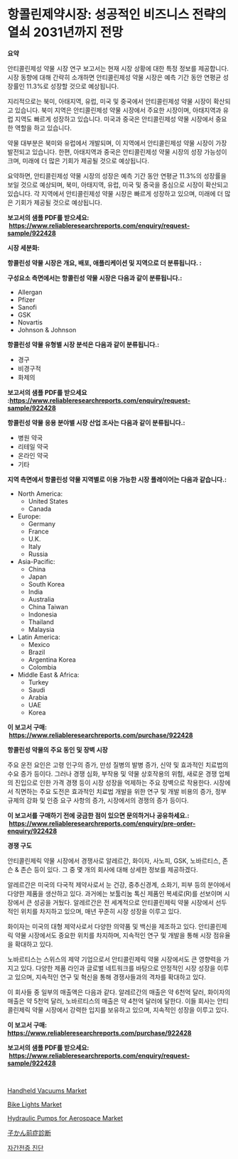 <p><h1>항콜린제약시장: 성공적인 비즈니스 전략의 열쇠 2031년까지 전망</h1></p><p><strong>요약</strong></p>
<p><p>안티콜린제성 약물 시장 연구 보고서는 현재 시장 상황에 대한 특정 정보를 제공합니다. 시장 동향에 대해 간략히 소개하면 안티콜린제성 약물 시장은 예측 기간 동안 연평균 성장률인 11.3%로 성장할 것으로 예상됩니다.</p><p>지리적으로는 북미, 아태지역, 유럽, 미국 및 중국에서 안티콜린제성 약물 시장이 확산되고 있습니다. 북미 지역은 안티콜린제성 약물 시장에서 주요한 시장이며, 아태지역과 유럽 지역도 빠르게 성장하고 있습니다. 미국과 중국은 안티콜린제성 약물 시장에서 중요한 역할을 하고 있습니다.</p><p>약물 대부분은 북미와 유럽에서 개발되며, 이 지역에서 안티콜린제성 약물 시장이 가장 발전되고 있습니다. 한편, 아태지역과 중국은 안티콜린제성 약물 시장의 성장 가능성이 크며, 미래에 더 많은 기회가 제공될 것으로 예상됩니다.</p><p>요약하면, 안티콜린제성 약물 시장의 성장은 예측 기간 동안 연평균 11.3%의 성장률을 보일 것으로 예상되며, 북미, 아태지역, 유럽, 미국 및 중국을 중심으로 시장이 확산되고 있습니다. 각 지역에서 안티콜린제성 약물 시장은 빠르게 성장하고 있으며, 미래에 더 많은 기회가 제공될 것으로 예상됩니다.</p></p>
<p><strong>보고서의 샘플 PDF를 받으세요: &nbsp;<a href="https://www.reliableresearchreports.com/enquiry/request-sample/922428">https://www.reliableresearchreports.com/enquiry/request-sample/922428</a></strong></p>
<p><strong>시장 세분화:</strong></p>
<p><strong> 항콜린성 약물 시장은 개요, 배포, 애플리케이션 및 지역으로 더 분류됩니다. :</strong></p>
<p><strong>구성요소 측면에서는 항콜린성 약물 시장은 다음과 같이 분류됩니다.:</strong></p>
<p><ul><li>Allergan</li><li>Pfizer</li><li>Sanofi</li><li>GSK</li><li>Novartis</li><li>Johnson & Johnson</li></ul></p>
<p><strong> 항콜린성 약물 유형별 시장 분석은 다음과 같이 분류됩니다.:</strong></p>
<p><ul><li>경구</li><li>비경구적</li><li>화제의</li></ul></p>
<p><strong>보고서의 샘플 PDF를 받으세요 :<a href="https://www.reliableresearchreports.com/enquiry/request-sample/922428">https://www.reliableresearchreports.com/enquiry/request-sample/922428</a></strong></p>
<p><strong> 항콜린성 약물 응용 분야별 시장 산업 조사는 다음과 같이 분류됩니다.:</strong></p>
<p><ul><li>병원 약국</li><li>리테일 약국</li><li>온라인 약국</li><li>기타</li></ul></p>
<p><strong>지역 측면에서 항콜린성 약물 지역별로 이용 가능한 시장 플레이어는 다음과 같습니다.:</strong></p>
<p><ul>
    <li>
        North America:
        <ul>
            <li>United States</li>
            <li>Canada</li>
        </ul>
    </li>
    <li>
        Europe:
        <ul>
            <li>Germany</li>
            <li>France</li>
            <li>U.K.</li>
            <li>Italy</li>
            <li>Russia</li>
        </ul>
    </li>
    <li>
        Asia-Pacific:
        <ul>
            <li>China</li>
            <li>Japan</li>
            <li>South Korea</li>
            <li>India</li>
            <li>Australia</li>
            <li>China Taiwan</li>
            <li>Indonesia</li>
            <li>Thailand</li>
            <li>Malaysia</li>
        </ul>
    </li>
    <li>
        Latin America:
        <ul>
            <li>Mexico</li>
            <li>Brazil</li>
            <li>Argentina Korea</li>
            <li>Colombia</li>
        </ul>
    </li>
    <li>
        Middle East & Africa:
        <ul>
            <li>Turkey</li>
            <li>Saudi</li>
            <li>Arabia</li>
            <li>UAE</li>
            <li>Korea</li>
        </ul>
    </li>
    </ul></p>
<p><strong>이 보고서 구매: &nbsp;<a href="https://www.reliableresearchreports.com/purchase/922428">https://www.reliableresearchreports.com/purchase/922428</a></strong></p>
<p><strong>항콜린성 약물의 주요 동인 및 장벽 시장</strong></p>
<p><p>주요 운전 요인은 고령 인구의 증가, 만성 질병의 발병 증가, 신약 및 효과적인 치료법의 수요 증가 등이다. 그러나 경쟁 심화, 부작용 및 약물 상호작용의 위험, 새로운 경쟁 업체의 진입으로 인한 가격 경쟁 등이 시장 성장을 억제하는 주요 장벽으로 작용한다. 시장에서 직면하는 주요 도전은 효과적인 치료법 개발을 위한 연구 및 개발 비용의 증가, 정부 규제의 강화 및 인증 요구 사항의 증가, 시장에서의 경쟁의 증가 등이다.</p></p>
<p><strong>이 보고서를 구매하기 전에 궁금한 점이 있으면 문의하거나 공유하세요.: &nbsp;<a href="https://www.reliableresearchreports.com/enquiry/pre-order-enquiry/922428">https://www.reliableresearchreports.com/enquiry/pre-order-enquiry/922428</a></strong></p>
<p><strong>경쟁 구도</strong></p>
<p><p>안티콜린제릭 약물 시장에서 경쟁사로 알레르간, 화이자, 사노피, GSK, 노바르티스, 존슨 & 존슨 등이 있다. 그 중 몇 개의 회사에 대해 상세한 정보를 제공하겠다.</p><p>알레르간은 미국의 다국적 제약사로서 눈 건강, 중추신경계, 소화기, 피부 등의 분야에서 다양한 제품을 생산하고 있다. 과거에는 보툴리눔 톡신 제품인 복셰로(R)를 선보이며 시장에서 큰 성공을 거뒀다. 알레르간은 전 세계적으로 안티콜린제릭 약물 시장에서 선두적인 위치를 차지하고 있으며, 매년 꾸준히 시장 성장을 이루고 있다.</p><p>화이자는 미국의 대형 제약사로서 다양한 의약품 및 백신을 제조하고 있다. 안티콜린제릭 약물 시장에서도 중요한 위치를 차지하며, 지속적인 연구 및 개발을 통해 시장 점유율을 확대하고 있다.</p><p>노바르티스는 스위스의 제약 기업으로서 안티콜린제릭 약물 시장에서도 큰 영향력을 가지고 있다. 다양한 제품 라인과 글로벌 네트워크를 바탕으로 안정적인 시장 성장을 이루고 있으며, 지속적인 연구 및 혁신을 통해 경쟁사들과의 격차를 확대하고 있다.</p><p>이 회사들 중 일부의 매출액은 다음과 같다. 알레르간의 매출은 약 6천억 달러, 화이자의 매출은 약 5천억 달러, 노바르티스의 매출은 약 4천억 달러에 달한다. 이들 회사는 안티콜린제릭 약물 시장에서 강력한 입지를 보유하고 있으며, 지속적인 성장을 이루고 있다.</p></p>
<p><strong>이 보고서 구매: &nbsp; <a href="https://www.reliableresearchreports.com/purchase/922428">https://www.reliableresearchreports.com/purchase/922428</a></strong></p>
<p><strong>보고서의 샘플 PDF를 받으세요: &nbsp;<a href="https://www.reliableresearchreports.com/enquiry/request-sample/922428">https://www.reliableresearchreports.com/enquiry/request-sample/922428</a></strong><strong></strong></p>
<p>&nbsp;</p>
<p><p><a href="https://issuu.com/reportprime-2/docs/handheld-vacuums-market-size-2030.pptx">Handheld Vacuums Market</a></p><p><a href="https://github.com/AKSHATREPORTPRIME/Market-Research-Report-List-3/blob/main/bike-lights-market.md">Bike Lights Market</a></p><p><a href="https://issuu.com/reportprime-2/docs/hydraulic-pumps-for-aerospace-market-size-2030.ppt">Hydraulic Pumps for Aerospace Market</a></p><p><a href="https://github.com/lababdou/Market-Research-Report-List-2/blob/main/2875140182530.md">子かん前症診断</a></p><p><a href="https://github.com/laholand/Market-Research-Report-List-2/blob/main/6551065182525.md">자간전증 진단</a></p></p>